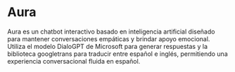 # Aura
Aura es un chatbot interactivo basado en inteligencia artificial diseñado para mantener conversaciones empáticas y brindar apoyo emocional. Utiliza el modelo DialoGPT de Microsoft para generar respuestas y la biblioteca googletrans para traducir entre español e inglés, permitiendo una experiencia conversacional fluida en español.
